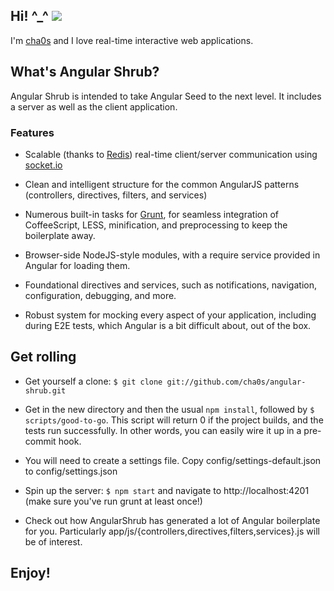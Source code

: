 <h2>Hi! ^_^ <img class="foobar" src="http://i.imgur.com/n9tPHNk.jpg" /></h2>

I'm [cha0s](https://github.com/cha0s) and I love real-time interactive web
applications.

## What's Angular Shrub?

Angular Shrub is intended to take Angular Seed to the next level. It includes
a server as well as the client application.

### Features

* Scalable (thanks to [Redis](http://redis.io)) real-time client/server
communication using [socket.io](http://socket.io)

* Clean and intelligent structure for the common AngularJS patterns
(controllers, directives, filters, and services)

* Numerous built-in tasks for [Grunt](http://gruntjs.com), for seamless
integration of CoffeeScript, LESS, minification, and preprocessing to keep the
boilerplate away.

* Browser-side NodeJS-style modules, with a require service provided in
Angular for loading them.

* Foundational directives and services, such as notifications, navigation,
configuration, debugging, and more.

* Robust system for mocking every aspect of your application, including during
E2E tests, which Angular is a bit difficult about, out of the box.

## Get rolling

* Get yourself a clone: `$ git clone git://github.com/cha0s/angular-shrub.git`

* Get in the new directory and then the usual `npm install`, followed by
`$ scripts/good-to-go`. This script will return 0 if the project builds, and
the tests run successfully. In other words, you can easily wire it up in a
pre-commit hook.

* You will need to create a settings file. Copy config/settings-default.json
to config/settings.json

* Spin up the server: `$ npm start` and navigate to http://localhost:4201 (make
sure you've run grunt at least once!)

* Check out how AngularShrub has generated a lot of Angular boilerplate for
you. Particularly app/js/{controllers,directives,filters,services}.js will
be of interest.

## Enjoy!
